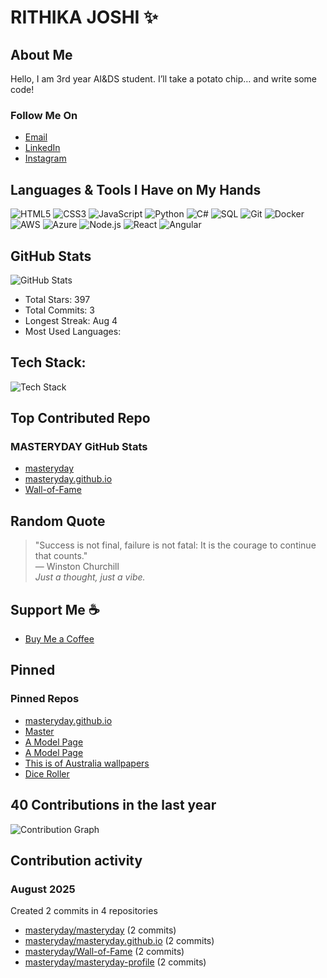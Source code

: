 # RITHIKA JOSHI ✨

## About Me  

Hello, I am 3rd year AI&DS student.
I’ll take a potato chip… and write some code!

### Follow Me On
- [Email](mailto:rithikajoshi.b@gmail.com?subject=Toad%20Wizard%20Message&body=Hello%20Rithika,) 
- [LinkedIn](https://www.linkedin.com/in/rithikajoshi1130)   
- [Instagram](https://www.instagram.com/rithikajoshi.b/?next=%2F)  

## Languages & Tools I Have on My Hands
![HTML5](https://img.shields.io/badge/HTML5-E34F26?style=for-the-badge&logo=html5&logoColor=white) ![CSS3](https://img.shields.io/badge/CSS3-1572B6?style=for-the-badge&logo=css3&logoColor=white) ![JavaScript](https://img.shields.io/badge/JavaScript-F7DF1E?style=for-the-badge&logo=javascript&logoColor=black) ![Python](https://img.shields.io/badge/Python-3776AB?style=for-the-badge&logo=python&logoColor=white) ![C#](https://img.shields.io/badge/C%23-239120?style=for-the-badge&logo=c-sharp&logoColor=white) ![SQL](https://img.shields.io/badge/SQL-4479A1?style=for-the-badge&logo=sql&logoColor=white) ![Git](https://img.shields.io/badge/Git-F05032?style=for-the-badge&logo=git&logoColor=white) ![Docker](https://img.shields.io/badge/Docker-2496ED?style=for-the-badge&logo=docker&logoColor=white) ![AWS](https://img.shields.io/badge/AWS-232F3E?style=for-the-badge&logo=amazon-aws&logoColor=white) ![Azure](https://img.shields.io/badge/Azure-0078D4?style=for-the-badge&logo=microsoft-azure&logoColor=white) ![Node.js](https://img.shields.io/badge/Node.js-339933?style=for-the-badge&logo=nodedotjs&logoColor=white) ![React](https://img.shields.io/badge/React-61DAFB?style=for-the-badge&logo=react&logoColor=black) ![Angular](https://img.shields.io/badge/Angular-DD0031?style=for-the-badge&logo=angular&logoColor=white)

## GitHub Stats
![GitHub Stats](https://github-readme-stats.vercel.app/api?username=yourusername&show_icons=true&theme=radical)  
- Total Stars: 397  
- Total Commits: 3  
- Longest Streak: Aug 4  
- Most Used Languages:  

## Tech Stack:
![Tech Stack](https://skillicons.dev/icons?i=html,css,js,python,csharp,sql,git,docker,aws,azure,node,react,angular)

## Top Contributed Repo
### MASTERYDAY GitHub Stats
- [masteryday](https://github.com/yourusername/masteryday)  
- [masteryday.github.io](https://github.com/yourusername/masteryday.github.io)  
- [Wall-of-Fame](https://github.com/yourusername/Wall-of-Fame)  

## Random Quote
> "Success is not final, failure is not fatal: It is the courage to continue that counts."  
> — Winston Churchill  
> *Just a thought, just a vibe.*

## Support Me ☕
- [Buy Me a Coffee](https://www.buymeacoffee.com/yourusername)

## Pinned
### Pinned Repos
- [masteryday.github.io](https://github.com/yourusername/masteryday.github.io)  
- [Master](https://github.com/yourusername/master)  
- [A Model Page](https://github.com/yourusername/amodelpage)  
- [A Model Page](https://github.com/yourusername/amodelpage2)  
- [This is of Australia wallpapers](https://github.com/yourusername/australiawallpapers)  
- [Dice Roller](https://github.com/yourusername/diceroller)

## 40 Contributions in the last year
![Contribution Graph](https://ghchart.rshah.org/yourusername)

## Contribution activity
### August 2025
Created 2 commits in 4 repositories  
- [masteryday/masteryday](https://github.com/yourusername/masteryday) (2 commits)  
- [masteryday/masteryday.github.io](https://github.com/yourusername/masteryday.github.io) (2 commits)  
- [masteryday/Wall-of-Fame](https://github.com/yourusername/Wall-of-Fame) (2 commits)  
- [masteryday/masteryday-profile](https://github.com/yourusername/masteryday-profile) (2 commits)
